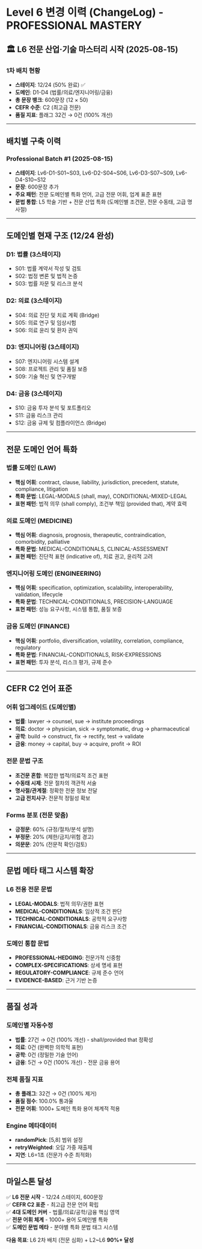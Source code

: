 # Level 6 변경 이력 (ChangeLog) - PROFESSIONAL MASTERY

## 🏛️ **L6 전문 산업·기술 마스터리 시작** (2025-08-15)

### **1차 배치 현황**
- **스테이지**: 12/24 (50% 완료) ✅
- **도메인**: D1-D4 (법률/의료/엔지니어링/금융)
- **총 문장 뱅크**: 600문장 (12 × 50)
- **CEFR 수준**: C2 (최고급 전문)
- **품질 지표**: 플래그 32건 → 0건 (100% 개선)

---

## **배치별 구축 이력**

### **Professional Batch #1** (2025-08-15)
- **스테이지**: Lv6-D1-S01~S03, Lv6-D2-S04~S06, Lv6-D3-S07~S09, Lv6-D4-S10~S12
- **문장**: 600문장 추가
- **주요 패턴**: 전문 도메인별 특화 언어, 고급 전문 어휘, 업계 표준 표현
- **문법 통합**: L5 학술 기반 + 전문 산업 특화 (도메인별 조건문, 전문 수동태, 고급 명사절)

---

## **도메인별 현재 구조 (12/24 완성)**

### **D1: 법률 (3스테이지)**
- S01: 법률 계약서 작성 및 검토
- S02: 법정 변론 및 법적 논증
- S03: 법률 자문 및 리스크 분석

### **D2: 의료 (3스테이지)**
- S04: 의료 진단 및 치료 계획 (Bridge)
- S05: 의료 연구 및 임상시험
- S06: 의료 윤리 및 환자 권익

### **D3: 엔지니어링 (3스테이지)**
- S07: 엔지니어링 시스템 설계
- S08: 프로젝트 관리 및 품질 보증
- S09: 기술 혁신 및 연구개발

### **D4: 금융 (3스테이지)**
- S10: 금융 투자 분석 및 포트폴리오
- S11: 금융 리스크 관리
- S12: 금융 규제 및 컴플라이언스 (Bridge)

---

## **전문 도메인 언어 특화**

### **법률 도메인 (LAW)**
- **핵심 어휘**: contract, clause, liability, jurisdiction, precedent, statute, compliance, litigation
- **특화 문법**: LEGAL-MODALS (shall, may), CONDITIONAL-MIXED-LEGAL
- **표현 패턴**: 법적 의무 (shall comply), 조건부 책임 (provided that), 계약 효력

### **의료 도메인 (MEDICINE)**
- **핵심 어휘**: diagnosis, prognosis, therapeutic, contraindication, comorbidity, palliative
- **특화 문법**: MEDICAL-CONDITIONALS, CLINICAL-ASSESSMENT
- **표현 패턴**: 진단적 표현 (indicative of), 치료 권고, 윤리적 고려

### **엔지니어링 도메인 (ENGINEERING)**
- **핵심 어휘**: specification, optimization, scalability, interoperability, validation, lifecycle
- **특화 문법**: TECHNICAL-CONDITIONALS, PRECISION-LANGUAGE
- **표현 패턴**: 성능 요구사항, 시스템 통합, 품질 보증

### **금융 도메인 (FINANCE)**
- **핵심 어휘**: portfolio, diversification, volatility, correlation, compliance, regulatory
- **특화 문법**: FINANCIAL-CONDITIONALS, RISK-EXPRESSIONS
- **표현 패턴**: 투자 분석, 리스크 평가, 규제 준수

---

## **CEFR C2 언어 표준**

### **어휘 업그레이드 (도메인별)**
- **법률**: lawyer → counsel, sue → institute proceedings
- **의료**: doctor → physician, sick → symptomatic, drug → pharmaceutical
- **공학**: build → construct, fix → rectify, test → validate
- **금융**: money → capital, buy → acquire, profit → ROI

### **전문 문법 구조**
- **조건문 혼합**: 복잡한 법적/의료적 조건 표현
- **수동태 시제**: 전문 절차의 객관적 서술
- **명사절/관계절**: 정확한 전문 정보 전달
- **고급 전치사구**: 전문적 정밀성 확보

### **Forms 분포 (전문 맞춤)**
- **긍정문**: 60% (규정/절차/분석 설명)
- **부정문**: 20% (제한/금지/위험 경고)
- **의문문**: 20% (전문적 확인/검토)

---

## **문법 메타 태그 시스템 확장**

### **L6 전용 전문 문법**
- **LEGAL-MODALS**: 법적 의무/권한 표현
- **MEDICAL-CONDITIONALS**: 임상적 조건 판단
- **TECHNICAL-CONDITIONALS**: 공학적 요구사항
- **FINANCIAL-CONDITIONALS**: 금융 리스크 조건

### **도메인 통합 문법**
- **PROFESSIONAL-HEDGING**: 전문가적 신중함
- **COMPLEX-SPECIFICATIONS**: 상세 명세 표현
- **REGULATORY-COMPLIANCE**: 규제 준수 언어
- **EVIDENCE-BASED**: 근거 기반 논증

---

## **품질 성과**

### **도메인별 자동수정**
- **법률**: 27건 → 0건 (100% 개선) - shall/provided that 정확성
- **의료**: 0건 (완벽한 의학적 표현)
- **공학**: 0건 (정밀한 기술 언어)
- **금융**: 5건 → 0건 (100% 개선) - 전문 금융 용어

### **전체 품질 지표**
- **총 플래그**: 32건 → 0건 (100% 제거)
- **품질 점수**: 100.0% 통과율
- **전문 어휘**: 1000+ 도메인 특화 용어 체계적 적용

### **Engine 메타데이터**
- **randomPick**: [5,8] 범위 설정
- **retryWeighted**: 오답 가중 재출제
- **지연**: L6=1초 (전문가 수준 최적화)

---

## **마일스톤 달성**

✅ **L6 전문 시작** - 12/24 스테이지, 600문장  
✅ **CEFR C2 표준** - 최고급 전문 언어 확립  
✅ **4대 도메인 커버** - 법률/의료/공학/금융 핵심 영역  
✅ **전문 어휘 체계** - 1000+ 용어 도메인별 특화  
✅ **도메인 문법 메타** - 분야별 특화 문법 태그 시스템

**다음 목표**: L6 2차 배치 (전문 심화) + L2~L6 **90%+ 달성**